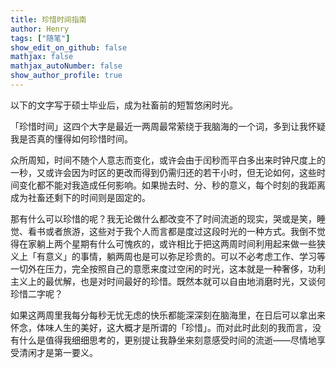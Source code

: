 ```yaml
---
title: 珍惜时间指南
author: Henry
tags: ["随笔"]
show_edit_on_github: false
mathjax: false
mathjax_autoNumber: false
show_author_profile: true
---
```


以下的文字写于硕士毕业后，成为社畜前的短暂悠闲时光。

<!--more-->

「珍惜时间」这四个大字是最近一两周最常萦绕于我脑海的一个词，多到让我怀疑我是否真的懂得如何珍惜时间。

众所周知，时间不随个人意志而变化，或许会由于闰秒而平白多出来时钟尺度上的一秒，又或许会因为时区的更改而得到仍需归还的若干小时，但无论如何，这些时间变化都不能对我造成任何影响。如果抛去时、分、秒的意义，每个时刻的我距离成为社畜还剩下的时间则是固定的。

那有什么可以珍惜的呢？我无论做什么都改变不了时间流逝的现实，哭或是笑，睡觉、看书或者旅游，这些对于我个人而言都是度过这段时光的一种方式。我倒不觉得在家躺上两个星期有什么可愧疚的，或许相比于把这两周时间利用起来做一些狭义上「有意义」的事情，躺两周也是可以弥足珍贵的。可以不必考虑工作、学习等一切外在压力，完全按照自己的意愿来度过空闲的时光，这本就是一种奢侈，功利主义上的最优解，也是对时间最好的珍惜。既然本就可以自由地消磨时光，又谈何珍惜二字呢？

如果这两周里我每分每秒无忧无虑的快乐都能深深刻在脑海里，在日后可以拿出来怀念，体味人生的美好，这大概才是所谓的「珍惜」。而对此时此刻的我而言，没有什么是值得我细细思考的，更别提让我静坐来刻意感受时间的流逝——尽情地享受清闲才是第一要义。

